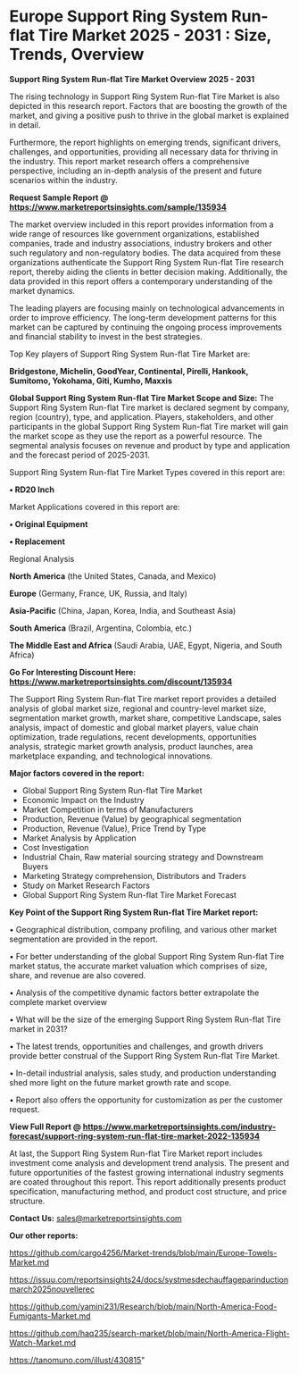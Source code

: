  # Europe Support Ring System Run-flat Tire Market 2025 - 2031 : Size, Trends, Overview

<Strong> Support Ring System Run-flat Tire Market Overview 2025 - 2031</strong>

The rising technology in Support Ring System Run-flat Tire Market is also depicted in this research report. Factors that are boosting the growth of the market, and giving a positive push to thrive in the global market is explained in detail.

Furthermore, the report highlights on emerging trends, significant drivers, challenges, and opportunities, providing all necessary data for thriving in the industry. This report market research offers a comprehensive perspective, including an in-depth analysis of the present and future scenarios within the industry.

<strong>Request Sample Report @ <a href=https://www.marketreportsinsights.com/sample/135934>https://www.marketreportsinsights.com/sample/135934</a></strong>

The market overview included in this report provides information from a wide range of resources like government organizations, established companies, trade and industry associations, industry brokers and other such regulatory and non-regulatory bodies. The data acquired from these organizations authenticate the Support Ring System Run-flat Tire research report, thereby aiding the clients in better decision making. Additionally, the data provided in this report offers a contemporary understanding of the market dynamics.

The leading players are focusing mainly on technological advancements in order to improve efficiency. The long-term development patterns for this market can be captured by continuing the ongoing process improvements and financial stability to invest in the best strategies.

Top Key players of Support Ring System Run-flat Tire Market are:

<strong>Bridgestone, Michelin, GoodYear, Continental, Pirelli, Hankook, Sumitomo, Yokohama, Giti, Kumho, Maxxis</strong>

<strong><b>Global Support Ring System Run-flat Tire Market Scope and Size:</b></strong>
The Support Ring System Run-flat Tire market is declared segment by company, region (country), type, and application. Players, stakeholders, and other participants in the global Support Ring System Run-flat Tire market will gain the market scope as they use the report as a powerful resource. The segmental analysis focuses on revenue and product by type and application and the forecast period of 2025-2031.

Support Ring System Run-flat Tire Market Types covered in this report are:

<strong>• RD20 Inch</strong>

Market Applications covered in this report are:

<strong>• Original Equipment

• Replacement</strong> 

Regional Analysis

<strong>North America</strong> (the United States, Canada, and Mexico)

<strong>Europe</strong> (Germany, France, UK, Russia, and Italy)

<strong>Asia-Pacific</strong> (China, Japan, Korea, India, and Southeast Asia)

<strong>South America</strong> (Brazil, Argentina, Colombia, etc.)

<strong>The Middle East and Africa</strong> (Saudi Arabia, UAE, Egypt, Nigeria, and South Africa)

<strong>Go For Interesting Discount Here: <a href=https://www.marketreportsinsights.com/discount/135934>https://www.marketreportsinsights.com/discount/135934</a></strong>

The Support Ring System Run-flat Tire market report provides a detailed analysis of global market size, regional and country-level market size, segmentation market growth, market share, competitive Landscape, sales analysis, impact of domestic and global market players, value chain optimization, trade regulations, recent developments, opportunities analysis, strategic market growth analysis, product launches, area marketplace expanding, and technological innovations.

<strong><b>Major factors covered in the report:</b></strong>
<ul>
  <li>Global Support Ring System Run-flat Tire Market </li>
  <li>Economic Impact on the Industry</li>
  <li>Market Competition in terms of Manufacturers</li>
  <li>Production, Revenue (Value) by geographical segmentation</li>
  <li>Production, Revenue (Value), Price Trend by Type</li>
  <li>Market Analysis by Application</li>
  <li>Cost Investigation</li>
  <li>Industrial Chain, Raw material sourcing strategy and Downstream Buyers</li>
  <li>Marketing Strategy comprehension, Distributors and Traders</li>
  <li>Study on Market Research Factors</li>
  <li>Global Support Ring System Run-flat Tire Market Forecast</li>
</ul>

<strong><b>Key Point of the Support Ring System Run-flat Tire Market report:</b></strong>

• Geographical distribution, company profiling, and various other market segmentation are provided in the report.

• For better understanding of the global Support Ring System Run-flat Tire market status, the accurate market valuation which comprises of size, share, and revenue are also covered.

• Analysis of the competitive dynamic factors better extrapolate the complete market overview

• What will be the size of the emerging Support Ring System Run-flat Tire market in 2031?

• The latest trends, opportunities and challenges, and growth drivers provide better construal of the Support Ring System Run-flat Tire Market.

• In-detail industrial analysis, sales study, and production understanding shed more light on the future market growth rate and scope.

• Report also offers the opportunity for customization as per the customer request.

<strong><b>View Full Report @ <a href=https://www.marketreportsinsights.com/industry-forecast/support-ring-system-run-flat-tire-market-2022-135934>https://www.marketreportsinsights.com/industry-forecast/support-ring-system-run-flat-tire-market-2022-135934</a></b></strong>


At last, the Support Ring System Run-flat Tire Market report includes investment come analysis and development trend analysis. The present and future opportunities of the fastest growing international industry segments are coated throughout this report. This report additionally presents product specification, manufacturing method, and product cost structure, and price structure.

<strong>Contact Us:</strong>
sales@marketreportsinsights.com

<strong>Our other reports:</strong>

<a href=https://github.com/cargo4256/Market-trends/blob/main/Europe-Towels-Market.md>https://github.com/cargo4256/Market-trends/blob/main/Europe-Towels-Market.md</a>

<a href=https://issuu.com/reportsinsights24/docs/systmesdechauffageparinductionmarch2025nouvellerec>https://issuu.com/reportsinsights24/docs/systmesdechauffageparinductionmarch2025nouvellerec</a>

<a href=https://github.com/yamini231/Research/blob/main/North-America-Food-Fumigants-Market.md>https://github.com/yamini231/Research/blob/main/North-America-Food-Fumigants-Market.md</a>

<a href=https://github.com/haq235/search-market/blob/main/North-America-Flight-Watch-Market.md>https://github.com/haq235/search-market/blob/main/North-America-Flight-Watch-Market.md</a>

<a href=https://tanomuno.com/illust/430815>https://tanomuno.com/illust/430815</a>"
